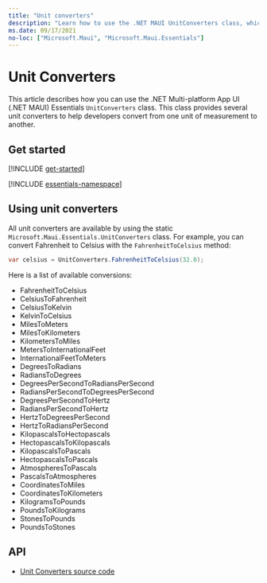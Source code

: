 ```yaml
---
title: "Unit converters"
description: "Learn how to use the .NET MAUI UnitConverters class, which provides several unit converters to help developers."
ms.date: 09/17/2021
no-loc: ["Microsoft.Maui", "Microsoft.Maui.Essentials"]
---
```


# Unit Converters

This article describes how you can use the .NET Multi-platform App UI (.NET MAUI) Essentials `UnitConverters` class. This class provides several unit converters to help developers convert from one unit of measurement to another.

## Get started

[!INCLUDE [get-started](../includes/get-started.md)]

[!INCLUDE [essentials-namespace](../includes/essentials-namespace.md)]

## Using unit converters

All unit converters are available by using the static `Microsoft.Maui.Essentials.UnitConverters` class. For example, you can convert Fahrenheit to Celsius with the `FahrenheitToCelsius` method:

```csharp
var celsius = UnitConverters.FahrenheitToCelsius(32.0);
```

Here is a list of available conversions:

- FahrenheitToCelsius
- CelsiusToFahrenheit
- CelsiusToKelvin
- KelvinToCelsius
- MilesToMeters
- MilesToKilometers
- KilometersToMiles
- MetersToInternationalFeet
- InternationalFeetToMeters
- DegreesToRadians
- RadiansToDegrees
- DegreesPerSecondToRadiansPerSecond
- RadiansPerSecondToDegreesPerSecond
- DegreesPerSecondToHertz
- RadiansPerSecondToHertz
- HertzToDegreesPerSecond
- HertzToRadiansPerSecond
- KilopascalsToHectopascals
- HectopascalsToKilopascals
- KilopascalsToPascals
- HectopascalsToPascals
- AtmospheresToPascals
- PascalsToAtmospheres
- CoordinatesToMiles
- CoordinatesToKilometers
- KilogramsToPounds
- PoundsToKilograms
- StonesToPounds
- PoundsToStones

## API

- [Unit Converters source code](https://github.com/dotnet/maui/tree/main/src/Essentials/src/UnitConverters.shared.cs)
<!-- - [Unit Converters API documentation](xref:Microsoft.Maui.Essentials.UnitConverters)-->
